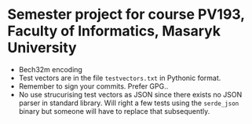 # Semester project for course PV193, Faculty of Informatics, Masaryk University
  
- Bech32m encoding
- Test vectors are in the file `testvectors.txt` in Pythonic format.
- Remember to sign your commits. Prefer GPG..
- No use strucurising test vectors as JSON since there exists no JSON parser in standard library. Will right a few tests using the `serde_json` binary but someone will have to replace that subsequently.
